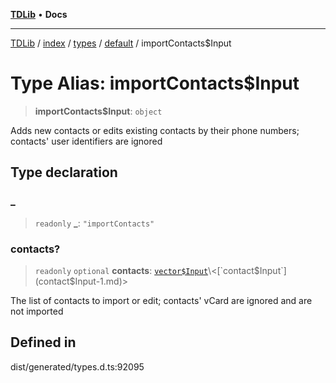 [**TDLib**](../../../../../../README.md) • **Docs**

***

[TDLib](../../../../../../modules.md) / [index](../../../../../README.md) / [types](../../../README.md) / [default](../README.md) / importContacts$Input

# Type Alias: importContacts$Input

> **importContacts$Input**: `object`

Adds new contacts or edits existing contacts by their phone numbers; contacts' user identifiers are ignored

## Type declaration

### \_

> `readonly` **\_**: `"importContacts"`

### contacts?

> `readonly` `optional` **contacts**: [`vector$Input`](vector$Input.md)\<[`contact$Input`](contact$Input-1.md)\>

The list of contacts to import or edit; contacts' vCard are ignored and are not imported

## Defined in

dist/generated/types.d.ts:92095

